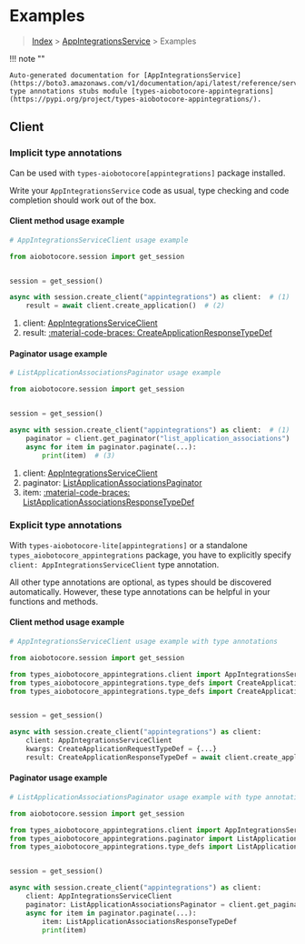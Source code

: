 # Examples

> [Index](../README.md) > [AppIntegrationsService](./README.md) > Examples

!!! note ""

    Auto-generated documentation for [AppIntegrationsService](https://boto3.amazonaws.com/v1/documentation/api/latest/reference/services/appintegrations.html#appintegrationsservice)
    type annotations stubs module [types-aiobotocore-appintegrations](https://pypi.org/project/types-aiobotocore-appintegrations/).

## Client

### Implicit type annotations

Can be used with `types-aiobotocore[appintegrations]` package installed.

Write your `AppIntegrationsService` code as usual,
type checking and code completion should work out of the box.



#### Client method usage example

```python
# AppIntegrationsServiceClient usage example

from aiobotocore.session import get_session


session = get_session()

async with session.create_client("appintegrations") as client:  # (1)
    result = await client.create_application()  # (2)
```

1. client: [AppIntegrationsServiceClient](./client.md)
2. result: [:material-code-braces: CreateApplicationResponseTypeDef](./type_defs.md#createapplicationresponsetypedef)



#### Paginator usage example

```python
# ListApplicationAssociationsPaginator usage example

from aiobotocore.session import get_session


session = get_session()

async with session.create_client("appintegrations") as client:  # (1)
    paginator = client.get_paginator("list_application_associations")  # (2)
    async for item in paginator.paginate(...):
        print(item)  # (3)
```

1. client: [AppIntegrationsServiceClient](./client.md)
2. paginator: [ListApplicationAssociationsPaginator](./paginators.md#listapplicationassociationspaginator)
3. item: [:material-code-braces: ListApplicationAssociationsResponseTypeDef](./type_defs.md#listapplicationassociationsresponsetypedef)




### Explicit type annotations

With `types-aiobotocore-lite[appintegrations]`
or a standalone `types_aiobotocore_appintegrations` package, you have to explicitly specify
`client: AppIntegrationsServiceClient` type annotation.

All other type annotations are optional, as types should be discovered automatically.
However, these type annotations can be helpful in your functions and methods.


#### Client method usage example

```python
# AppIntegrationsServiceClient usage example with type annotations

from aiobotocore.session import get_session

from types_aiobotocore_appintegrations.client import AppIntegrationsServiceClient
from types_aiobotocore_appintegrations.type_defs import CreateApplicationResponseTypeDef
from types_aiobotocore_appintegrations.type_defs import CreateApplicationRequestTypeDef


session = get_session()

async with session.create_client("appintegrations") as client:
    client: AppIntegrationsServiceClient
    kwargs: CreateApplicationRequestTypeDef = {...}
    result: CreateApplicationResponseTypeDef = await client.create_application(**kwargs)
```



#### Paginator usage example

```python
# ListApplicationAssociationsPaginator usage example with type annotations

from aiobotocore.session import get_session

from types_aiobotocore_appintegrations.client import AppIntegrationsServiceClient
from types_aiobotocore_appintegrations.paginator import ListApplicationAssociationsPaginator
from types_aiobotocore_appintegrations.type_defs import ListApplicationAssociationsResponseTypeDef


session = get_session()

async with session.create_client("appintegrations") as client:
    client: AppIntegrationsServiceClient
    paginator: ListApplicationAssociationsPaginator = client.get_paginator("list_application_associations")
    async for item in paginator.paginate(...):
        item: ListApplicationAssociationsResponseTypeDef
        print(item)
```


